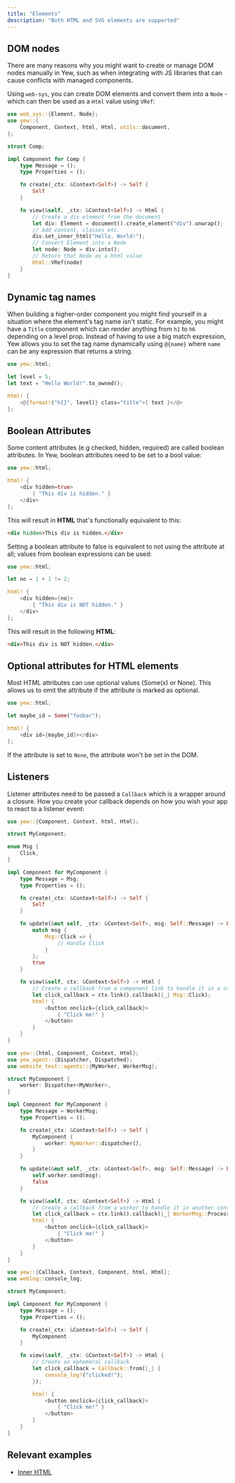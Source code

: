 ```yaml
---
title: "Elements"
description: "Both HTML and SVG elements are supported"
---
```


## DOM nodes

There are many reasons why you might want to create or manage DOM nodes manually in Yew, such as
when integrating with JS libraries that can cause conflicts with managed components.

Using `web-sys`, you can create DOM elements and convert them into a `Node` - which can then be 
used as a `Html` value using `VRef`:

```rust
use web_sys::{Element, Node};
use yew::{
    Component, Context, html, Html, utils::document,
};

struct Comp;

impl Component for Comp {
    type Message = ();
    type Properties = ();

    fn create(_ctx: &Context<Self>) -> Self {
        Self
    }

    fn view(&self, _ctx: &Context<Self>) -> Html {
        // Create a div element from the document
        let div: Element = document().create_element("div").unwrap();
        // Add content, classes etc.
        div.set_inner_html("Hello, World!");
        // Convert Element into a Node
        let node: Node = div.into();
        // Return that Node as a Html value
        Html::VRef(node)
    }
}
```

## Dynamic tag names

When building a higher-order component you might find yourself in a situation where the element's tag name isn't static.
For example, you might have a `Title` component which can render anything from `h1` to `h6` depending on a level prop.
Instead of having to use a big match expression, Yew allows you to set the tag name dynamically
using `@{name}` where `name` can be any expression that returns a string.

```rust
use yew::html;

let level = 5;
let text = "Hello World!".to_owned();

html! {
    <@{format!("h{}", level)} class="title">{ text }</@>
};
```

## Boolean Attributes 

Some content attributes (e.g checked, hidden, required) are called boolean attributes. In Yew, 
boolean attributes need to be set to a bool value:

```rust
use yew::html;

html! {
    <div hidden=true>
        { "This div is hidden." }
    </div>
};
```

This will result in **HTML** that's functionally equivalent to this:
```html
<div hidden>This div is hidden.</div>
```

Setting a boolean attribute to false is equivalent to not using the attribute at all; values from 
boolean expressions can be used:

```rust
use yew::html;

let no = 1 + 1 != 2;

html! {
    <div hidden={no}>
        { "This div is NOT hidden." }
    </div>
};
```

This will result in the following **HTML**:

```html
<div>This div is NOT hidden.</div>
```

## Optional attributes for HTML elements

Most HTML attributes can use optional values (Some(x) or None). This allows us to omit the attribute if the attribute is marked as optional.

```rust
use yew::html;

let maybe_id = Some("foobar");

html! {
    <div id={maybe_id}></div>
};
```

If the attribute is set to `None`, the attribute won't be set in the DOM.

## Listeners

Listener attributes need to be passed a `Callback` which is a wrapper around a closure. How you create your callback depends on how you wish your app to react to a listener event:

<!--DOCUSAURUS_CODE_TABS-->
<!--Component handler-->

```rust
use yew::{Component, Context, html, Html};

struct MyComponent;

enum Msg {
    Click,
}

impl Component for MyComponent {
    type Message = Msg;
    type Properties = ();

    fn create(_ctx: &Context<Self>) -> Self {
        Self
    }

    fn update(&mut self, _ctx: &Context<Self>, msg: Self::Message) -> bool {
        match msg {
            Msg::Click => {
                // Handle Click
            }
        };
        true
    }

    fn view(&self, ctx: &Context<Self>) -> Html {
        // Create a callback from a component link to handle it in a component
        let click_callback = ctx.link().callback(|_| Msg::Click);
        html! {
            <button onclick={click_callback}>
                { "Click me!" }
            </button>
        }
    }
}
```

<!--Agent Handler-->

```rust
use yew::{html, Component, Context, Html};
use yew_agent::{Dispatcher, Dispatched};
use website_test::agents::{MyWorker, WorkerMsg};

struct MyComponent {
    worker: Dispatcher<MyWorker>,
}

impl Component for MyComponent {
    type Message = WorkerMsg;
    type Properties = ();

    fn create(_ctx: &Context<Self>) -> Self {
        MyComponent {
            worker: MyWorker::dispatcher(),
        }
    }

    fn update(&mut self, _ctx: &Context<Self>, msg: Self::Message) -> bool {
        self.worker.send(msg);
        false
    }

    fn view(&self, ctx: &Context<Self>) -> Html {
        // Create a callback from a worker to handle it in another context
        let click_callback = ctx.link().callback(|_| WorkerMsg::Process);
        html! {
            <button onclick={click_callback}>
                { "Click me!" }
            </button>
        }
    }
}
```

<!--Other Cases-->

```rust
use yew::{Callback, Context, Component, html, Html};
use weblog::console_log;

struct MyComponent;

impl Component for MyComponent {
    type Message = ();
    type Properties = ();

    fn create(_ctx: &Context<Self>) -> Self {
        MyComponent
    }

    fn view(&self, _ctx: &Context<Self>) -> Html {
        // Create an ephemeral callback
        let click_callback = Callback::from(|_| {
            console_log!("clicked!");
        });

        html! {
            <button onclick={click_callback}>
                { "Click me!" }
            </button>
        }
    }
}
```

<!--END_DOCUSAURUS_CODE_TABS-->

## Relevant examples
- [Inner HTML](https://github.com/yewstack/yew/tree/master/examples/inner_html)
